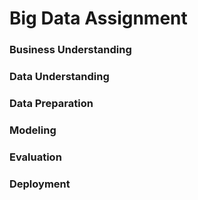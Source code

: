 # Big Data Assignment

### Business Understanding

### Data Understanding

### Data Preparation

### Modeling

### Evaluation

### Deployment
